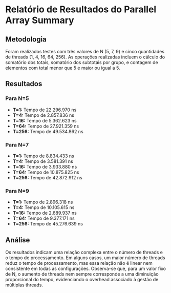 # Relatório de Resultados do Parallel Array Summary

## Metodologia
Foram realizados testes com três valores de N (5, 7, 9) e cinco quantidades de threads (1, 4, 16, 64, 256). As operações realizadas incluem o cálculo do somatório dos totais, somatório dos subtotais por grupo, e contagem de elementos com total menor que 5 e maior ou igual a 5.

## Resultados

### Para N=5
- **T=1:** Tempo de 22.296.970 ns
- **T=4:** Tempo de 2.857.836 ns
- **T=16:** Tempo de 5.362.623 ns
- **T=64:** Tempo de 27.921.359 ns
- **T=256:** Tempo de 49.534.862 ns

### Para N=7
- **T=1:** Tempo de 8.834.433 ns
- **T=4:** Tempo de 3.581.391 ns
- **T=16:** Tempo de 3.933.880 ns
- **T=64:** Tempo de 10.875.825 ns
- **T=256:** Tempo de 42.872.912 ns

### Para N=9
- **T=1:** Tempo de 2.896.318 ns
- **T=4:** Tempo de 10.105.615 ns
- **T=16:** Tempo de 2.689.937 ns
- **T=64:** Tempo de 9.377.171 ns
- **T=256:** Tempo de 45.276.639 ns

## Análise
Os resultados indicam uma relação complexa entre o número de threads e o tempo de processamento. Em alguns casos, 
um maior número de threads reduz o tempo de processamento, mas essa relação não é linear nem consistente em todas as 
configurações. Observa-se que, para um valor fixo de N, o aumento de threads nem sempre corresponde a uma diminuição 
proporcional do tempo, evidenciando o overhead associado à gestão de múltiplas threads.
